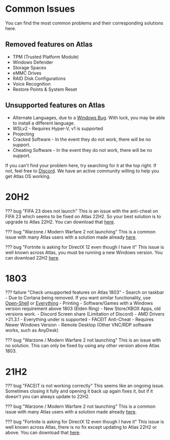 # Common Issues

You can find the most common problems and their corresponding solutions here.

## Removed features on Atlas
- TPM (Trusted Platform Module)
- Windows Defender
- Storage Spaces
- eMMC Drives
- RAID Disk Configurations
- Voice Recognition
- Restore Points & System Reset

## Unsupported features on Atlas
- Alternate Languages, due to a [Windows Bug](https://docs.microsoft.com/en-us/windows-hardware/manufacture/desktop/language-packs-known-issue). With luck, you may be able to install a different language.
- WSLv2 - Requires Hyper-V, v1 is supported
- Projecting
- Cracked Software - In the event they do not work, there will be no support.
- Cheating Software - In the event they do not work, there will be no support.

If you can't find your problem here, try searching for it at the top right. If not, feel free to [Discord](https://discord.com/servers/atlas-795710270000332800). We have an active community willing to help you get Atlas OS working.

# 20H2

??? bug "FIFA 23 does not launch"
    This is an issue with the anti-cheat on FIFA 23 which seems to be fixed on Atlas 22H2. So your best solution is to upgrade to Atlas 22H2. You can download that [here](https://atlasos.net/downloads).

??? bug "Warzone / Modern Warfare 2 not launching"
    This is a common issue with many Atlas users with a solution made already [here](../../Guides/COD%20MW%20WZ2%20fix.md).

??? bug "Fortnite is asking for DirectX 12 even though I have it"
    This issue is well known across Atlas, you must be running a new Windows version. You can download 22H2 [here](https://atlasos.net/downloads).

# 1803

??? failure "Check unsupported features on Atlas 1803"
    - Search on taskbar - Due to Cortana being removed. If you want similar functionality, use [Open-Shell](https://open-shell.github.io/Open-Shell-Menu/) or [Everything](https://www.voidtools.com/)
    - Printing
    - Software/Games with a Windows version requirement above 1803 (Elden Ring)
    - New Store/XBOX Apps, old versions work.
    - Discord Screen share (Limitation of Discord)
    - AMD Drivers >21.3.1 - Everything under is supported
    - FACEIT Anti-Cheat - Requires Newer Windows Version
    - Remote Desktop (Other VNC/RDP software works, such as AnyDesk)

??? bug "Warzone / Modern Warfare 2 not launching"
    This is an issue with no solution. This can only be fixed by using any other version above Atlas 1803.

# 21H2

??? bug "FACEIT is not working correctly"
    This seems like an ongoing issue. Sometimes closing it fully and opening it back up again fixes it, but if it doesn't you can always update to 22H2.

??? bug "Warzone / Modern Warfare 2 not launching"
    This is a common issue with many Atlas users with a solution made already [here](../../Guides/COD%20MW%20WZ2%20fix.md).

??? bug "Fortnite is asking for DirectX 12 even though I have it"
    This issue is well known across Atlas, there is no fix except updating to Atlas 22H2 or above. You can download that [here](https://atlasos.net/downloads).
